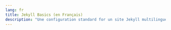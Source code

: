 ```yaml
---
lang: fr
title: Jekyll Basics (en Français)
description: "Une configuration standard for un site Jekyll multilingue."
---
```

